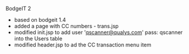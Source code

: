 BodgeIT 2

- based on bodgeit 1.4
- added a page with CC numbers - trans.jsp
- modified init.jsp to add user 'qscanner@qualys.com' pass: qscanner 
  into the Users table
- modified header.jsp to ad the CC transaction menu item

